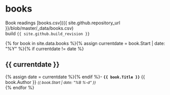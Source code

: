 # books
Book readings [books.csv]({{ site.github.repository_url }}/blob/master/_data/books.csv)  
build ``{{ site.github.build_revision }}``

{% for book in site.data.books %}{% assign currentdate = book.Start | date: "%Y" %}{% if currentdate != date %}
## {{ currentdate }}
{% assign date = currentdate %}{% endif %}- **`{{ book.Title }}`** {{ book.Author }} <small><em>{{ book.Start | date: "%B %-d" }}</em></small>  
{% endfor %}

<script type="text/javascript">
document.querySelector('body').classList.add('markdown-body');
</script>
